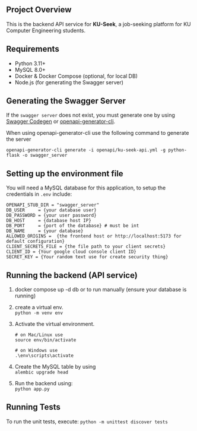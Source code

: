 ## Project Overview
This is the backend API service for **KU-Seek**, a job-seeking platform for KU Computer Engineering students.  


## Requirements
- Python 3.11+
- MySQL 8.0+
- Docker & Docker Compose (optional, for local DB)
- Node.js (for generating the Swagger server)


## Generating the Swagger Server
If the `swagger server` does not exist, you must generate one by using [Swagger Codegen](https://editor.swagger.io/) or [openapi-generator-cli](https://www.npmjs.com/package/@openapitools/openapi-generator-cli).

When using openapi-generator-cli use the following command to generate the server
```
openapi-generator-cli generate -i openapi/ku-seek-api.yml -g python-flask -o swagger_server
```

## Setting up the environment file
You will need a MySQL database for this application, to setup the credentials in `.env` include:
```
OPENAPI_STUB_DIR = "swagger_server"
DB_USER     = {your database user}
DB_PASSWORD = {your user password}
DB_HOST     = {database host IP}
DB_PORT     = {port of the database} # must be int
DB_NAME     = {your database}
ALLOWED_ORIGINS =  {the frontend host or http://localhost:5173 for default configuration}
CLIENT_SECRETS_FILE = {the file path to your client secrets}
CLIENT_ID = {Your google cloud console client ID}
SECRET_KEY = {Your random text use for create security thing}
```

## Running the backend (API service)
1. docker compose up -d db
or to run manually (ensure your database is running)
1. create a virtual env. <br>```python -m venv env```
2. Activate the virtual environment.<br>
    ```
    # on Mac/Linux use
    source env/bin/activate
    
    # on Windows use
    .\env\scripts\activate
    ```
3. Create the MySQL table by using<br>
    ```alembic upgrade head```

4. Run the backend using:<br>
   ```python app.py```

## Running Tests
To run the unit tests, execute:
```python -m unittest discover tests```
